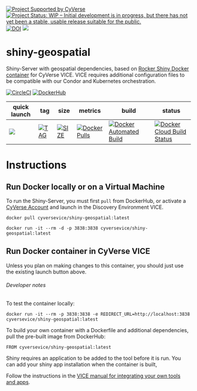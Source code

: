 [![Project Supported by CyVerse](https://img.shields.io/badge/Supported%20by-CyVerse-blue.svg)](https://learning.cyverse.org/projects/vice/en/latest/) [![Project Status: WIP – Initial development is in progress, but there has not yet been a stable, usable release suitable for the public.](https://www.repostatus.org/badges/latest/wip.svg)](https://www.repostatus.org/#wip) [![DOI](https://zenodo.org/badge/DOI/10.5281/zenodo.3246936.svg)](https://doi.org/10.5281/zenodo.3246936) [![](https://images.microbadger.com/badges/license/cyversevice/shiny-geospatial.svg)](https://microbadger.com/images/cyversevice/shiny-geospatial)

# shiny-geospatial

Shiny-Server with geospatial dependencies, based on [Rocker Shiny Docker container](https://hub.docker.com/r/rocker/shiny) for CyVerse VICE. VICE requires additional configuration files to be compatible with our Condor and Kubernetes orchestration.

[![CircleCI](https://circleci.com/gh/cyverse-vice/shiny-geospatial.svg?style=svg)](https://circleci.com/gh/cyverse-vice/shiny-geospatial) [![DockerHub](https://img.shields.io/badge/DockerHub-brightgreen.svg?style=popout&logo=Docker)](https://hub.docker.com/r/cyversevice/shiny-geospatial)

quick launch | tag | size | metrics | build | status |  
------------ | --- | ---- | ------- | ------|--------|
<a href="https://de.cyverse.org/de/?type=quick-launch&quick-launch-id=12889c80-f38d-4737-bc38-1cda6badce39&app-id=203b0bc2-e2a5-11e8-9df7-008cfa5ae621" target="_blank"><img src="https://de.cyverse.org/Powered-By-CyVerse-blue.svg"></a> | [![TAG](https://images.microbadger.com/badges/version/cyversevice/shiny-geospatial.svg)](https://microbadger.com/images/cyversevice/shiny-geospatial) | [![SIZE](https://images.microbadger.com/badges/image/cyversevice/shiny-geospatial.svg)](https://microbadger.com/images/cyversevice/shiny-geospatial) | [![Docker Pulls](https://img.shields.io/docker/pulls/cyversevice/shiny-geospatial?color=blue&logo=docker&logoColor=white)](https://hub.docker.com/r/cyversevice/shiny-geospatial) | [![Docker Automated Build](https://img.shields.io/docker/cloud/automated/cyversevice/shiny-geospatial.svg?label=build&logo=docker&logoColor=white)](https://hub.docker.com/r/cyversevice/shiny-geospatial/builds)  | [![Docker Cloud Build Status](https://img.shields.io/docker/cloud/build/cyversevice/shiny-geospatial?color=blue&logo=docker&logoColor=white)](https://hub.docker.com/r/cyversevice/shiny-geospatial) 

# Instructions

## Run Docker locally or on a Virtual Machine

To run the Shiny-Server, you must first `pull` from DockerHub, or activate a [CyVerse Account](https://user.cyverse.org/services/mine) and launch in the Discovery Environment VICE.

```
docker pull cyversevice/shiny-geospatial:latest
```

```
docker run -it --rm -d -p 3838:3838 cyversevice/shiny-geospatial:latest
```

## Run Docker container in CyVerse VICE

Unless you plan on making changes to this container, you should just use the existing launch button above. 

###### Developer notes

To test the container locally:

```
docker run -it --rm -p 3838:3838 -e REDIRECT_URL=http://localhost:3838 cyversevice/shiny-geospatial:latest
```

To build your own container with a Dockerfile and additional dependencies, pull the pre-built image from DockerHub:

```
FROM cyversevice/shiny-geospatial:latest
```

Shiny requires an application to be added to the tool before it is run. You can add your shiny app installation when the container is built, 

Follow the instructions in the [VICE manual for integrating your own tools and apps](https://cyverse-visual-interactive-computing-environment.readthedocs-hosted.com/en/latest/developer_guide/building.html).
